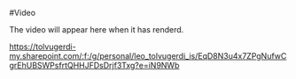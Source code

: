#Video

The video will appear here when it has renderd.

https://tolvugerdi-my.sharepoint.com/:f:/g/personal/leo_tolvugerdi_is/EqD8N3u4x7ZPgNufwCgrEhUBSWPsfrtQHHJFDsDrjf3Txg?e=iN9NWb